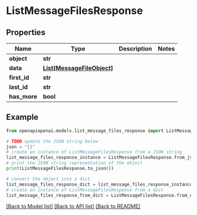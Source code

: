 # ListMessageFilesResponse


## Properties

Name | Type | Description | Notes
------------ | ------------- | ------------- | -------------
**object** | **str** |  | 
**data** | [**List[MessageFileObject]**](MessageFileObject.md) |  | 
**first_id** | **str** |  | 
**last_id** | **str** |  | 
**has_more** | **bool** |  | 

## Example

```python
from openapiopenai.models.list_message_files_response import ListMessageFilesResponse

# TODO update the JSON string below
json = "{}"
# create an instance of ListMessageFilesResponse from a JSON string
list_message_files_response_instance = ListMessageFilesResponse.from_json(json)
# print the JSON string representation of the object
print(ListMessageFilesResponse.to_json())

# convert the object into a dict
list_message_files_response_dict = list_message_files_response_instance.to_dict()
# create an instance of ListMessageFilesResponse from a dict
list_message_files_response_from_dict = ListMessageFilesResponse.from_dict(list_message_files_response_dict)
```
[[Back to Model list]](../README.md#documentation-for-models) [[Back to API list]](../README.md#documentation-for-api-endpoints) [[Back to README]](../README.md)


